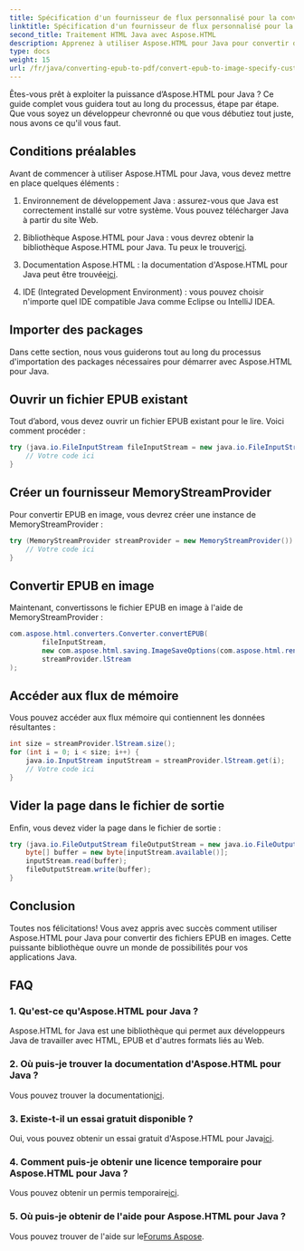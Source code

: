 ```yaml
---
title: Spécification d'un fournisseur de flux personnalisé pour la conversion EPUB en image
linktitle: Spécification d'un fournisseur de flux personnalisé pour la conversion EPUB en image
second_title: Traitement HTML Java avec Aspose.HTML
description: Apprenez à utiliser Aspose.HTML pour Java pour convertir des fichiers EPUB en images avec ce guide étape par étape.
type: docs
weight: 15
url: /fr/java/converting-epub-to-pdf/convert-epub-to-image-specify-custom-stream-provider/
---
```


Êtes-vous prêt à exploiter la puissance d’Aspose.HTML pour Java ? Ce guide complet vous guidera tout au long du processus, étape par étape. Que vous soyez un développeur chevronné ou que vous débutiez tout juste, nous avons ce qu'il vous faut. 

## Conditions préalables

Avant de commencer à utiliser Aspose.HTML pour Java, vous devez mettre en place quelques éléments :

1. Environnement de développement Java : assurez-vous que Java est correctement installé sur votre système. Vous pouvez télécharger Java à partir du site Web.

2.  Bibliothèque Aspose.HTML pour Java : vous devrez obtenir la bibliothèque Aspose.HTML pour Java. Tu peux le trouver[ici](https://releases.aspose.com/html/java/).

3.  Documentation Aspose.HTML : la documentation d'Aspose.HTML pour Java peut être trouvée[ici](https://reference.aspose.com/html/java/).

4. IDE (Integrated Development Environment) : vous pouvez choisir n'importe quel IDE compatible Java comme Eclipse ou IntelliJ IDEA.

## Importer des packages

Dans cette section, nous vous guiderons tout au long du processus d'importation des packages nécessaires pour démarrer avec Aspose.HTML pour Java.

## Ouvrir un fichier EPUB existant

Tout d’abord, vous devez ouvrir un fichier EPUB existant pour le lire. Voici comment procéder :

```java
try (java.io.FileInputStream fileInputStream = new java.io.FileInputStream(Resources.input("input.epub"))) {
    // Votre code ici
}
```

## Créer un fournisseur MemoryStreamProvider

Pour convertir EPUB en image, vous devrez créer une instance de MemoryStreamProvider :

```java
try (MemoryStreamProvider streamProvider = new MemoryStreamProvider()) {
    // Votre code ici
}
```

## Convertir EPUB en image

Maintenant, convertissons le fichier EPUB en image à l'aide de MemoryStreamProvider :

```java
com.aspose.html.converters.Converter.convertEPUB(
        fileInputStream,
        new com.aspose.html.saving.ImageSaveOptions(com.aspose.html.rendering.image.ImageFormat.Jpeg),
        streamProvider.lStream
);
```

## Accéder aux flux de mémoire

Vous pouvez accéder aux flux mémoire qui contiennent les données résultantes :

```java
int size = streamProvider.lStream.size();
for (int i = 0; i < size; i++) {
    java.io.InputStream inputStream = streamProvider.lStream.get(i);
    // Votre code ici
}
```

## Vider la page dans le fichier de sortie

Enfin, vous devez vider la page dans le fichier de sortie :

```java
try (java.io.FileOutputStream fileOutputStream = new java.io.FileOutputStream(Resources.output("page_{" + (i + 1) + "}.jpg"))) {
    byte[] buffer = new byte[inputStream.available()];
    inputStream.read(buffer);
    fileOutputStream.write(buffer);
}
```

## Conclusion

Toutes nos félicitations! Vous avez appris avec succès comment utiliser Aspose.HTML pour Java pour convertir des fichiers EPUB en images. Cette puissante bibliothèque ouvre un monde de possibilités pour vos applications Java.

## FAQ

### 1. Qu'est-ce qu'Aspose.HTML pour Java ?

Aspose.HTML for Java est une bibliothèque qui permet aux développeurs Java de travailler avec HTML, EPUB et d'autres formats liés au Web.

### 2. Où puis-je trouver la documentation d'Aspose.HTML pour Java ?

 Vous pouvez trouver la documentation[ici](https://reference.aspose.com/html/java/).

### 3. Existe-t-il un essai gratuit disponible ?

 Oui, vous pouvez obtenir un essai gratuit d'Aspose.HTML pour Java[ici](https://releases.aspose.com/).

### 4. Comment puis-je obtenir une licence temporaire pour Aspose.HTML pour Java ?

 Vous pouvez obtenir un permis temporaire[ici](https://purchase.aspose.com/temporary-license/).

### 5. Où puis-je obtenir de l'aide pour Aspose.HTML pour Java ?

 Vous pouvez trouver de l'aide sur le[Forums Aspose](https://forum.aspose.com/).
